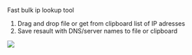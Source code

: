 Fast bulk ip lookup tool

1. Drag and drop file or get from clipboard list of IP adresses
2. Save resault with DNS/server names to file or clipboard

<img src='https://imgur.com/a/eh810n2.png' />

